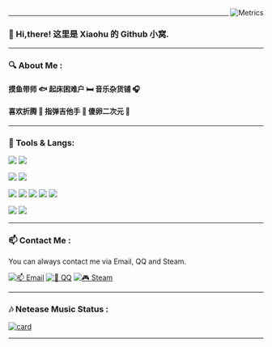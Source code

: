 <img align="right" src="https://ghfast.top/https://raw.githubusercontent.com/HRxiaohu/HRxiaohu/main/github-metrics.svg" alt="Metrics">

---

### 👋 Hi,there! 这里是 Xiaohu 的 Github 小窝.

---

### 🔍 About Me :

####  摸鱼带师 🐟 起床困难户 🛏️ 音乐杂货铺 🎧
####  喜欢折腾 🔧 指弹吉他手 🎸 傻卵二次元 👀 

---

### 🔧 Tools & Langs:

<p>
  <img src="https://img.shields.io/badge/Windows-11-0078D6?style=for-the-badge&logo=microsoft&logoColor=white" />
  <img src="https://img.shields.io/badge/Android-13-3DDC84?style=for-the-badge&logo=android&logoColor=white" />
</p>

<p>
  <img src="https://img.shields.io/badge/Xiaomi-13-FF6900?style=for-the-badge&logo=xiaomi&logoColor=white" />
  <img src="https://img.shields.io/badge/Asus-天选%204-12DDCA?style=for-the-badge&logo=asus&logoColor=white" />
</p>

<p>
  <img src="https://img.shields.io/badge/C%23-239120.svg?style=for-the-badge&logo=c%20sharp&logoColor=white" />
  <img src="https://img.shields.io/badge/Java-F80000.svg?style=for-the-badge&logo=oracle&logoColor=white" />
  <img src="https://img.shields.io/badge/css3-1572B6.svg?style=for-the-badge&logo=css3&logoColor=white" />
  <img src="https://img.shields.io/badge/html5-E34F26.svg?style=for-the-badge&logo=html5&logoColor=white" />
  <img src="https://img.shields.io/badge/JavaScript-F7DF1E.svg?style=for-the-badge&logo=Javascript&logoColor=white" />
</p>

<p>
  <img src="https://img.shields.io/badge/Visual%20Studio%202022%20Preview-ca95f7.svg?style=for-the-badge&logo=visualstudio&logoColor=white" />
  <img src="https://img.shields.io/badge/Visual%20Studio%20Code-0078d7.svg?style=for-the-badge&logo=visual-studio-code&logoColor=white" />
</p>

---

### 📫 Contact Me :

You can always contact me via Email, QQ and Steam.

[![📫 Email](https://img.shields.io/badge/📫%20Email-HRxiaohu1%40163.com-%2357728B?style=for-the-badge)](mailto:HRxiaohu1@163.com)
[![🐧 QQ](https://img.shields.io/badge/QQ-2494292082-0078D6.svg?style=for-the-badge&logo=tencentqq&logoColor=white)](https://wpa.qq.com/msgrd?v=3&uin=2494292082&site=qq&menu=yes&jumpflag=1)
[![🎮 Steam](https://img.shields.io/badge/Steam-HRxiaohu-%23000000.svg?style=for-the-badge&logo=steam&logoColor=white)](https://steamcommunity.com/id/HRxiaohu)

---

### 🎶 Netease Music Status :

[![card](https://cdn.jsdelivr.net/gh/HRxiaohu/netease-cloud-music-card/card.svg)](https://music.163.com/#/user/home?id=571399394)

---
